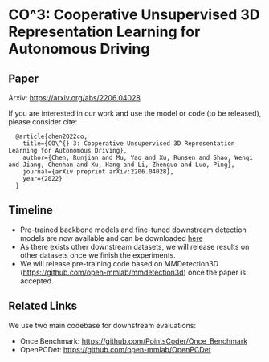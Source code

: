 # CO^3: Cooperative Unsupervised 3D Representation Learning for Autonomous Driving

## Paper

Arxiv: https://arxiv.org/abs/2206.04028

If you are interested in our work and use the model or code (to be released), please consider cite:
      
      @article{chen2022co,
        title={CO\^{} 3: Cooperative Unsupervised 3D Representation Learning for Autonomous Driving},
        author={Chen, Runjian and Mu, Yao and Xu, Runsen and Shao, Wenqi and Jiang, Chenhan and Xu, Hang and Li, Zhenguo and Luo, Ping},
        journal={arXiv preprint arXiv:2206.04028},
        year={2022}
      }

## Timeline

* Pre-trained backbone models and fine-tuned downstream detection models are now available and can be downloaded [here](https://connecthkuhk-my.sharepoint.com/:f:/g/personal/rjchen_connect_hku_hk/El41ikxgHGFKr3E61JGz7JgBjITYBpO4u2WiVqYu_PxBpg?e=pItkKZ)
* As there exists other downstream datasets, we will release results on other datasets once we finish the experiments.
* We will release pre-training code based on MMDetection3D (https://github.com/open-mmlab/mmdetection3d) once the paper is accepted.


## Related Links

We use two main codebase for downstream evaluations:
* Once Benchmark: https://github.com/PointsCoder/Once_Benchmark
* OpenPCDet: https://github.com/open-mmlab/OpenPCDet
